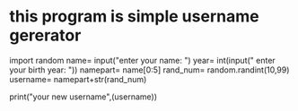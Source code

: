 
# this program is simple username gererator

import random
name= input("enter your name:  ")
year= int(input(" enter your birth year: "))
namepart= name[0:5]
rand_num= random.randint(10,99)
username= namepart+str(rand_num)

print("your new username",(username))

